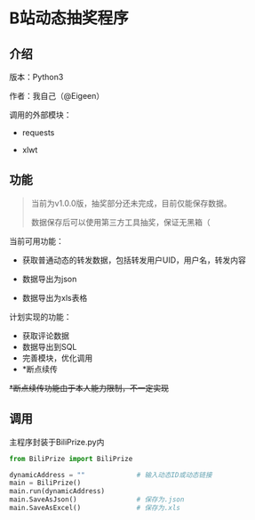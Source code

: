 # B站动态抽奖程序



## 介绍

版本：Python3

作者：我自己（@Eigeen）

调用的外部模块：

- requests

- xlwt

  

## 功能

> 当前为v1.0.0版，抽奖部分还未完成，目前仅能保存数据。
>
> 数据保存后可以使用第三方工具抽奖，保证无黑箱（



当前可用功能：

- 获取普通动态的转发数据，包括转发用户UID，用户名，转发内容

- 数据导出为json

- 数据导出为xls表格

  

计划实现的功能：

- 获取评论数据
- 数据导出到SQL
- 完善模块，优化调用
- *断点续传

~~*断点续传功能由于本人能力限制，不一定实现~~

## 调用

主程序封装于BiliPrize.py内

```python
from BiliPrize import BiliPrize

dynamicAddress = ""             # 输入动态ID或动态链接
main = BiliPrize()
main.run(dynamicAddress)
main.SaveAsJson()               # 保存为.json
main.SaveAsExcel()              # 保存为.xls
```

